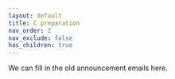```yaml
---
layout: default
title: C preparation
nav_order: 2
nav_exclude: false
has_children: true
---
```


We can fill in the old announcement emails here.
